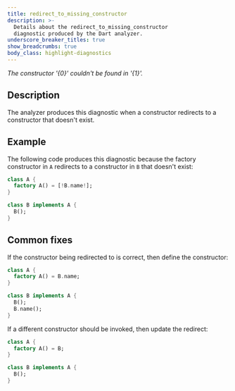 ```yaml
---
title: redirect_to_missing_constructor
description: >-
  Details about the redirect_to_missing_constructor
  diagnostic produced by the Dart analyzer.
underscore_breaker_titles: true
show_breadcrumbs: true
body_class: highlight-diagnostics
---
```


_The constructor '{0}' couldn't be found in '{1}'._

## Description

The analyzer produces this diagnostic when a constructor redirects to a
constructor that doesn't exist.

## Example

The following code produces this diagnostic because the factory
constructor in `A` redirects to a constructor in `B` that doesn't exist:

```dart
class A {
  factory A() = [!B.name!];
}

class B implements A {
  B();
}
```

## Common fixes

If the constructor being redirected to is correct, then define the
constructor:

```dart
class A {
  factory A() = B.name;
}

class B implements A {
  B();
  B.name();
}
```

If a different constructor should be invoked, then update the redirect:

```dart
class A {
  factory A() = B;
}

class B implements A {
  B();
}
```
